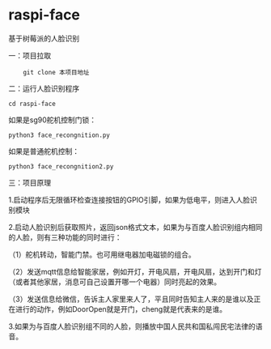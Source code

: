 # raspi-face
 基于树莓派的人脸识别
 
 一：项目拉取
 
 		git clone 本项目地址
		
二：运行人脸识别程序

    cd raspi-face
  
  如果是sg90舵机控制门锁：
  
    python3 face_recongnition.py
    
  如果是普通舵机控制：
  
    python3 face_recongnition2.py
    
三：项目原理

  1.启动程序后无限循环检查连接按钮的GPIO引脚，如果为低电平，则进入人脸识别模块
  
  2.启动人脸识别后获取照片，返回json格式文本，如果为与百度人脸识别组内相同的人脸，则有三种功能的同时进行：
  
   （1）舵机转动，智能门禁。也可用继电器加电磁锁的组合。
      
   （2）发送mqtt信息给智能家居，例如开灯，开电风扇，开电风扇，达到开门和灯（或者其他家居，消息可自己设置开哪一个电器）同时亮起的效果。
 
   （3）发送信息给微信，告诉主人家里来人了，平且同时告知主人来的是谁以及正在进行的动作，例如DoorOpen就是开门，cheng就是代表来的是谁。
  
  3.如果为与百度人脸识别组不同的人脸，则播放中国人民共和国私闯民宅法律的语音。
  
  
  
  
